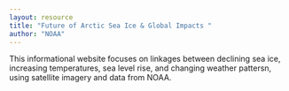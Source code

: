 ```yaml
---
layout: resource
title: "Future of Arctic Sea Ice & Global Impacts "
author: "NOAA"
---
```


This informational website focuses on linkages between declining sea ice, increasing temperatures, sea level rise, and changing weather pattersn, using satellite imagery and data from NOAA.
